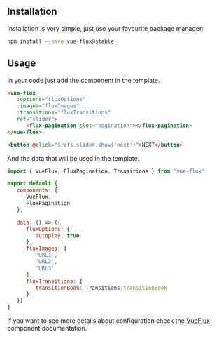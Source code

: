 ---
---

## Installation

Installation is very simple, just use your favourite package manager:

``` bash
npm install --save vue-flux@stable
```

## Usage

In your code just add the component in the template.

``` html
<vue-flux
   :options="fluxOptions"
   :images="fluxImages"
   :transitions="fluxTransitions"
   ref="slider">
      <flux-pagination slot="pagination"></flux-pagination>
</vue-flux>

<button @click="$refs.slider.show('next')">NEXT</button>
```

And the data that will be used in the template.

``` javascript
import { VueFlux, FluxPagination, Transitions } from 'vue-flux';

export default {
   components: {
      VueFlux,
      FluxPagination
   },

   data: () => ({
      fluxOptions: {
         autoplay: true
      },
      fluxImages: [
         'URL1',
         'URL2',
         'URL3'
      ],
      fluxTransitions: {
         transitionBook: Transitions.transitionBook
      }
   })
}
```

If you want to see more details about configuration check the [VueFlux](components/vue-flux) component documentation.
